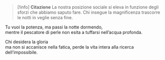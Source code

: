 >[!info] **Citazione**
>La nostra posizione sociale si eleva
in funzione degli sforzi che abbiamo saputo fare.
Chi insegue la magnificenza
trascorre le notti in veglie senza fine.
>
Tu vuoi la potenza, 
ma passi la notte dormendo,  
mentre il pescatore di perle 
non esita a tuffarsi nell’acqua profonda.
>
Chi desidera la gloria  
ma non si accanisce nella fatica,
perde la vita intera
alla ricerca dell’impossibile.
